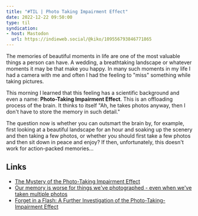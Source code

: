 ```yaml
---
title: "#TIL | Photo Taking Impairment Effect"
date: 2022-12-22 09:50:00
type: til
syndication: 
- host: Mastodon
  url: https://indieweb.social/@kiko/109556793846771865
---
```


The memories of beautiful moments in life are one of the most valuable things a person can have. A wedding, a breathtaking landscape or whatever moments it may be that make you happy. In many such moments in my life I had a camera with me and often I had the feeling to "miss" something while taking pictures.

This morning I learned that this feeling has a scientific background and even a name: **Photo-Taking Impairment Effect**. This is an offloading process of the brain. It thinks to itself "Ah, he takes photos anyway, then I don't have to store the memory in such detail."

The question now is whether you can outsmart the brain by, for example, first looking at a beautiful landscape for an hour and soaking up the scenery and then taking a few photos, or whether you should first take a few photos and then sit down in peace and enjoy? If then, unfortunately, this doesn't work for action-packed memories...

<!-- more -->

## Links

- [The Mystery of the Photo-Taking Impairment Effect](https://fstoppers.com/originals/mystery-photo-taking-impairment-effect-254085)
- [Our memory is worse for things we've photographed - even when we've taken multiple photos](https://www.bps.org.uk/research-digest/our-memory-worse-things-weve-photographed-even-when-weve-taken-multiple-photos)
- [Forget in a Flash: A Further Investigation of the Photo-Taking-Impairment Effect](https://www.sciencedirect.com/science/article/abs/pii/S2211368117301687)
